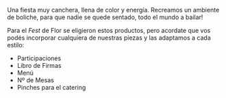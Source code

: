 Una fiesta muy canchera, llena de color y energía.
Recreamos un ambiente de boliche, para que nadie se quede sentado, todo el mundo a bailar!

Para el *Fest* de Flor se eligieron estos productos, pero acordate que vos podés incorporar cualquiera de nuestras piezas y las adaptamos a cada estilo:

- Participaciones
- Libro de Firmas
- Menú
- Nº de Mesas
- Pinches para el catering